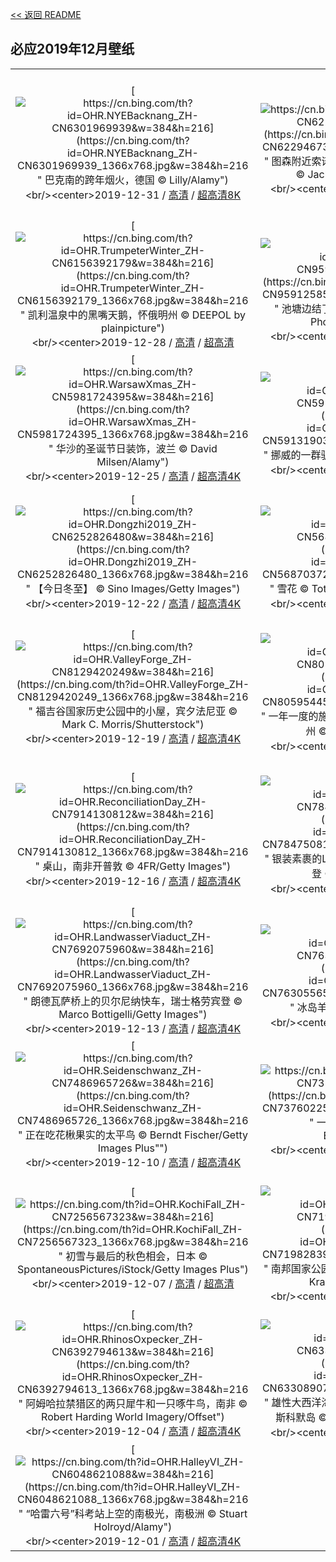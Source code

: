 [<< 返回 README](../../README.md)
## 必应2019年12月壁纸
||||
|:---:|:---:|:---:|
|[![https://cn.bing.com/th?id=OHR.NYEBacknang_ZH-CN6301969939&w=384&h=216](https://cn.bing.com/th?id=OHR.NYEBacknang_ZH-CN6301969939_1366x768.jpg&w=384&h=216 " &#10;巴克南的跨年烟火，德国&#10;© Lilly/Alamy")](https://cn.bing.com/search?q=%E5%B7%B4%E5%85%8B%E5%8D%97%E7%9A%84%E8%B7%A8%E5%B9%B4%E7%83%9F%E7%81%AB%EF%BC%8C%E5%BE%B7%E5%9B%BD&form=hpcapt&mkt=zh-cn&filters=HpDate:"20191231_1600")<br/><center>2019-12-31 / [高清](https://cn.bing.com/th?id=OHR.NYEBacknang_ZH-CN6301969939_1920x1200.jpg&w=1920&h=1200) / [超高清8K](https://cn.bing.comhttps://cn.bing.com/th?id=OHR.NYEBacknang_ZH-CN6301969939_UHD.jpg)<center/>|[![https://cn.bing.com/th?id=OHR.SkyIslands_ZH-CN6229467399&w=384&h=216](https://cn.bing.com/th?id=OHR.SkyIslands_ZH-CN6229467399_1366x768.jpg&w=384&h=216 " &#10;图森附近索诺兰沙漠中的巨柱仙人掌，亚利桑那州&#10;© Jack Dykinga/Minden Pictures")](https://cn.bing.com/search?q=%E5%9B%BE%E6%A3%AE%E9%99%84%E8%BF%91%E7%B4%A2%E8%AF%BA%E5%85%B0%E6%B2%99%E6%BC%A0%E4%B8%AD%E7%9A%84%E5%B7%A8%E6%9F%B1%E4%BB%99%E4%BA%BA%E6%8E%8C%EF%BC%8C%E4%BA%9A%E5%88%A9%E6%A1%91%E9%82%A3%E5%B7%9E&form=hpcapt&mkt=zh-cn&filters=HpDate:"20191230_1600")<br/><center>2019-12-30 / [高清](https://cn.bing.com/th?id=OHR.SkyIslands_ZH-CN6229467399_1920x1200.jpg&w=1920&h=1200) / [超高清8K](https://cn.bing.comhttps://cn.bing.com/th?id=OHR.SkyIslands_ZH-CN6229467399_UHD.jpg)<center/>|[![https://cn.bing.com/th?id=OHR.RamsauHinterseeEislauf_ZH-CN9685733410&w=384&h=216](https://cn.bing.com/th?id=OHR.RamsauHinterseeEislauf_ZH-CN9685733410_1366x768.jpg&w=384&h=216 " &#10;贝希特斯加登县拉姆绍小镇上结冰的Hintersee湖和滑冰者，德国巴伐利亚&#10;© Jana Mänz/Westend61/Offset")](https://cn.bing.com/search?q=%E8%B4%9D%E5%B8%8C%E7%89%B9%E6%96%AF%E5%8A%A0%E7%99%BB%E5%8E%BF%E6%8B%89%E5%A7%86%E7%BB%8D%E5%B0%8F%E9%95%87%E4%B8%8A%E7%BB%93%E5%86%B0%E7%9A%84Hintersee%E6%B9%96%E5%92%8C%E6%BB%91%E5%86%B0%E8%80%85%EF%BC%8C%E5%BE%B7%E5%9B%BD%E5%B7%B4%E4%BC%90%E5%88%A9%E4%BA%9A&form=hpcapt&mkt=zh-cn&filters=HpDate:"20191229_1600")<br/><center>2019-12-29 / [高清](https://cn.bing.com/th?id=OHR.RamsauHinterseeEislauf_ZH-CN9685733410_1920x1200.jpg&w=1920&h=1200) / [超高清4K](https://cn.bing.com/th?id=OHR.RamsauHinterseeEislauf_ZH-CN9685733410_UHD.jpg&w=3840&h=2160)<center/>|
|[![https://cn.bing.com/th?id=OHR.TrumpeterWinter_ZH-CN6156392179&w=384&h=216](https://cn.bing.com/th?id=OHR.TrumpeterWinter_ZH-CN6156392179_1366x768.jpg&w=384&h=216 " &#10;凯利温泉中的黑嘴天鹅，怀俄明州&#10;© DEEPOL by plainpicture")](https://cn.bing.com/search?q=%E5%87%AF%E5%88%A9%E6%B8%A9%E6%B3%89%E4%B8%AD%E7%9A%84%E9%BB%91%E5%98%B4%E5%A4%A9%E9%B9%85%EF%BC%8C%E6%80%80%E4%BF%84%E6%98%8E%E5%B7%9E&form=hpcapt&mkt=zh-cn&filters=HpDate:"20191228_1600")<br/><center>2019-12-28 / [高清](https://cn.bing.com/th?id=OHR.TrumpeterWinter_ZH-CN6156392179_1920x1200.jpg&w=1920&h=1200) / [超高清](https://cn.bing.comhttps://cn.bing.com/th?id=OHR.TrumpeterWinter_ZH-CN6156392179_UHD.jpg)<center/>|[![https://cn.bing.com/th?id=OHR.FrozenTree_ZH-CN9591258534&w=384&h=216](https://cn.bing.com/th?id=OHR.FrozenTree_ZH-CN9591258534_1366x768.jpg&w=384&h=216 " &#10;池塘边结了冰的树&#10;© Philippe Sainte-Laudy Photography/Getty Images")](https://cn.bing.com/search?q=%E6%B1%A0%E5%A1%98%E8%BE%B9%E7%BB%93%E4%BA%86%E5%86%B0%E7%9A%84%E6%A0%91&form=hpcapt&mkt=zh-cn&filters=HpDate:"20191227_1600")<br/><center>2019-12-27 / [高清](https://cn.bing.com/th?id=OHR.FrozenTree_ZH-CN9591258534_1920x1200.jpg&w=1920&h=1200) / [超高清4K](https://cn.bing.com/th?id=OHR.FrozenTree_ZH-CN9591258534_UHD.jpg&w=3840&h=2160)<center/>|[![https://cn.bing.com/th?id=OHR.SloveniaAlps_ZH-CN6052706424&w=384&h=216](https://cn.bing.com/th?id=OHR.SloveniaAlps_ZH-CN6052706424_1366x768.jpg&w=384&h=216 " &#10;位于Praprotno村之上的圣托马斯教堂&#10;© Guy Edwardes/Minden Pictures")](https://cn.bing.com/search?q=%E4%BD%8D%E4%BA%8EPraprotno%E6%9D%91%E4%B9%8B%E4%B8%8A%E7%9A%84%E5%9C%A3%E6%89%98%E9%A9%AC%E6%96%AF%E6%95%99%E5%A0%82&form=hpcapt&mkt=zh-cn&filters=HpDate:"20191226_1600")<br/><center>2019-12-26 / [高清](https://cn.bing.com/th?id=OHR.SloveniaAlps_ZH-CN6052706424_1920x1200.jpg&w=1920&h=1200) / [超高清8K](https://cn.bing.comhttps://cn.bing.com/th?id=OHR.SloveniaAlps_ZH-CN6052706424_UHD.jpg)<center/>|
|[![https://cn.bing.com/th?id=OHR.WarsawXmas_ZH-CN5981724395&w=384&h=216](https://cn.bing.com/th?id=OHR.WarsawXmas_ZH-CN5981724395_1366x768.jpg&w=384&h=216 " &#10;华沙的圣诞节日装饰，波兰&#10;© David Milsen/Alamy")](https://cn.bing.com/search?q=%E5%8D%8E%E6%B2%99%E7%9A%84%E5%9C%A3%E8%AF%9E%E8%8A%82%E6%97%A5%E8%A3%85%E9%A5%B0%EF%BC%8C%E6%B3%A2%E5%85%B0&form=hpcapt&mkt=zh-cn&filters=HpDate:"20191225_1600")<br/><center>2019-12-25 / [高清](https://cn.bing.com/th?id=OHR.WarsawXmas_ZH-CN5981724395_1920x1200.jpg&w=1920&h=1200) / [超高清4K](https://cn.bing.com/th?id=OHR.WarsawXmas_ZH-CN5981724395_UHD.jpg&w=3840&h=2160)<center/>|[![https://cn.bing.com/th?id=OHR.ReindeerNorway_ZH-CN5913190372&w=384&h=216](https://cn.bing.com/th?id=OHR.ReindeerNorway_ZH-CN5913190372_1366x768.jpg&w=384&h=216 " &#10;挪威的一群驯鹿&#10;© Lena Granefelt/plainpicture")](https://cn.bing.com/search?q=%E6%8C%AA%E5%A8%81%E7%9A%84%E4%B8%80%E7%BE%A4%E9%A9%AF%E9%B9%BF&form=hpcapt&mkt=zh-cn&filters=HpDate:"20191224_1600")<br/><center>2019-12-24 / [高清](https://cn.bing.com/th?id=OHR.ReindeerNorway_ZH-CN5913190372_1920x1200.jpg&w=1920&h=1200) / [超高清4K](https://cn.bing.com/th?id=OHR.ReindeerNorway_ZH-CN5913190372_UHD.jpg&w=3840&h=2160)<center/>|[![https://cn.bing.com/th?id=OHR.AiringGrievances_ZH-CN5830208720&w=384&h=216](https://cn.bing.com/th?id=OHR.AiringGrievances_ZH-CN5830208720_1366x768.jpg&w=384&h=216 " &#10;正在宣泄不满的两只巴布亚企鹅，南极洲&#10;© Grafissimo/Getty Images")](https://cn.bing.com/search?q=%E6%AD%A3%E5%9C%A8%E5%AE%A3%E6%B3%84%E4%B8%8D%E6%BB%A1%E7%9A%84%E4%B8%A4%E5%8F%AA%E5%B7%B4%E5%B8%83%E4%BA%9A%E4%BC%81%E9%B9%85%EF%BC%8C%E5%8D%97%E6%9E%81%E6%B4%B2&form=hpcapt&mkt=zh-cn&filters=HpDate:"20191223_1600")<br/><center>2019-12-23 / [高清](https://cn.bing.com/th?id=OHR.AiringGrievances_ZH-CN5830208720_1920x1200.jpg&w=1920&h=1200) / [超高清8K](https://cn.bing.comhttps://cn.bing.com/th?id=OHR.AiringGrievances_ZH-CN5830208720_UHD.jpg)<center/>|
|[![https://cn.bing.com/th?id=OHR.Dongzhi2019_ZH-CN6252826480&w=384&h=216](https://cn.bing.com/th?id=OHR.Dongzhi2019_ZH-CN6252826480_1366x768.jpg&w=384&h=216 " &#10;【今日冬至】&#10;© Sino Images/Getty Images")](https://cn.bing.com/search?q=%E3%80%90%E4%BB%8A%E6%97%A5%E5%86%AC%E8%87%B3%E3%80%91&form=hpcapt&mkt=zh-cn&filters=HpDate:"20191222_1600")<br/><center>2019-12-22 / [高清](https://cn.bing.com/th?id=OHR.Dongzhi2019_ZH-CN6252826480_1920x1200.jpg&w=1920&h=1200) / [超高清4K](https://cn.bing.com/th?id=OHR.Dongzhi2019_ZH-CN6252826480_UHD.jpg&w=3840&h=2160)<center/>|[![https://cn.bing.com/th?id=OHR.RealSnowflake_ZH-CN5687037252&w=384&h=216](https://cn.bing.com/th?id=OHR.RealSnowflake_ZH-CN5687037252_1366x768.jpg&w=384&h=216 " &#10;雪花&#10;© TothGaborGyula/Getty Images Plus")](https://cn.bing.com/search?q=%E9%9B%AA%E8%8A%B1&form=hpcapt&mkt=zh-cn&filters=HpDate:"20191221_1600")<br/><center>2019-12-21 / [高清](https://cn.bing.com/th?id=OHR.RealSnowflake_ZH-CN5687037252_1920x1200.jpg&w=1920&h=1200) / [超高清4K](https://cn.bing.com/th?id=OHR.RealSnowflake_ZH-CN5687037252_UHD.jpg&w=3840&h=2160)<center/>|[![https://cn.bing.com/th?id=OHR.MauiEucalyptus_ZH-CN5616197787&w=384&h=216](https://cn.bing.com/th?id=OHR.MauiEucalyptus_ZH-CN5616197787_1366x768.jpg&w=384&h=216 " &#10;哈纳公路沿线的彩虹桉树，毛伊岛&#10;© GlowingEarth/Getty Images Plus")](https://cn.bing.com/search?q=%E5%93%88%E7%BA%B3%E5%85%AC%E8%B7%AF%E6%B2%BF%E7%BA%BF%E7%9A%84%E5%BD%A9%E8%99%B9%E6%A1%89%E6%A0%91%EF%BC%8C%E6%AF%9B%E4%BC%8A%E5%B2%9B&form=hpcapt&mkt=zh-cn&filters=HpDate:"20191220_1600")<br/><center>2019-12-20 / [高清](https://cn.bing.com/th?id=OHR.MauiEucalyptus_ZH-CN5616197787_1920x1200.jpg&w=1920&h=1200) / [超高清4K](https://cn.bing.com/th?id=OHR.MauiEucalyptus_ZH-CN5616197787_UHD.jpg&w=3840&h=2160)<center/>|
|[![https://cn.bing.com/th?id=OHR.ValleyForge_ZH-CN8129420249&w=384&h=216](https://cn.bing.com/th?id=OHR.ValleyForge_ZH-CN8129420249_1366x768.jpg&w=384&h=216 " &#10;福吉谷国家历史公园中的小屋，宾夕法尼亚&#10;© Mark C. Morris/Shutterstock")](https://cn.bing.com/search?q=%E7%A6%8F%E5%90%89%E8%B0%B7%E5%9B%BD%E5%AE%B6%E5%8E%86%E5%8F%B2%E5%85%AC%E5%9B%AD%E4%B8%AD%E7%9A%84%E5%B0%8F%E5%B1%8B%EF%BC%8C%E5%AE%BE%E5%A4%95%E6%B3%95%E5%B0%BC%E4%BA%9A&form=hpcapt&mkt=zh-cn&filters=HpDate:"20191219_1600")<br/><center>2019-12-19 / [高清](https://cn.bing.com/th?id=OHR.ValleyForge_ZH-CN8129420249_1920x1200.jpg&w=1920&h=1200) / [超高清4K](https://cn.bing.com/th?id=OHR.ValleyForge_ZH-CN8129420249_UHD.jpg&w=3840&h=2160)<center/>|[![https://cn.bing.com/th?id=OHR.HallXmasMarket_ZH-CN8059544504&w=384&h=216](https://cn.bing.com/th?id=OHR.HallXmasMarket_ZH-CN8059544504_1366x768.jpg&w=384&h=216 " &#10;一年一度的施瓦本哈尔圣诞市集，德国巴登-符腾堡州&#10;© sack/Getty Images Plus")](https://cn.bing.com/search?q=%E4%B8%80%E5%B9%B4%E4%B8%80%E5%BA%A6%E7%9A%84%E6%96%BD%E7%93%A6%E6%9C%AC%E5%93%88%E5%B0%94%E5%9C%A3%E8%AF%9E%E5%B8%82%E9%9B%86%EF%BC%8C%E5%BE%B7%E5%9B%BD%E5%B7%B4%E7%99%BB-%E7%AC%A6%E8%85%BE%E5%A0%A1%E5%B7%9E&form=hpcapt&mkt=zh-cn&filters=HpDate:"20191218_1600")<br/><center>2019-12-18 / [高清](https://cn.bing.com/th?id=OHR.HallXmasMarket_ZH-CN8059544504_1920x1200.jpg&w=1920&h=1200) / [超高清4K](https://cn.bing.com/th?id=OHR.HallXmasMarket_ZH-CN8059544504_UHD.jpg&w=3840&h=2160)<center/>|[![https://cn.bing.com/th?id=OHR.TempleofSaturn_ZH-CN7983217544&w=384&h=216](https://cn.bing.com/th?id=OHR.TempleofSaturn_ZH-CN7983217544_1366x768.jpg&w=384&h=216 " &#10;古罗马广场上的萨图尔诺农神庙，意大利罗马&#10;© Joe Daniel Price/Getty Images")](https://cn.bing.com/search?q=%E5%8F%A4%E7%BD%97%E9%A9%AC%E5%B9%BF%E5%9C%BA%E4%B8%8A%E7%9A%84%E8%90%A8%E5%9B%BE%E5%B0%94%E8%AF%BA%E5%86%9C%E7%A5%9E%E5%BA%99%EF%BC%8C%E6%84%8F%E5%A4%A7%E5%88%A9%E7%BD%97%E9%A9%AC&form=hpcapt&mkt=zh-cn&filters=HpDate:"20191217_1600")<br/><center>2019-12-17 / [高清](https://cn.bing.com/th?id=OHR.TempleofSaturn_ZH-CN7983217544_1920x1200.jpg&w=1920&h=1200) / [超高清4K](https://cn.bing.com/th?id=OHR.TempleofSaturn_ZH-CN7983217544_UHD.jpg&w=3840&h=2160)<center/>|
|[![https://cn.bing.com/th?id=OHR.ReconciliationDay_ZH-CN7914130812&w=384&h=216](https://cn.bing.com/th?id=OHR.ReconciliationDay_ZH-CN7914130812_1366x768.jpg&w=384&h=216 " &#10;桌山，南非开普敦&#10;© 4FR/Getty Images")](https://cn.bing.com/search?q=%E6%A1%8C%E5%B1%B1%EF%BC%8C%E5%8D%97%E9%9D%9E%E5%BC%80%E6%99%AE%E6%95%A6&form=hpcapt&mkt=zh-cn&filters=HpDate:"20191216_1600")<br/><center>2019-12-16 / [高清](https://cn.bing.com/th?id=OHR.ReconciliationDay_ZH-CN7914130812_1920x1200.jpg&w=1920&h=1200) / [超高清4K](https://cn.bing.com/th?id=OHR.ReconciliationDay_ZH-CN7914130812_UHD.jpg&w=3840&h=2160)<center/>|[![https://cn.bing.com/th?id=OHR.NutsWeekend_ZH-CN7847508117&w=384&h=216](https://cn.bing.com/th?id=OHR.NutsWeekend_ZH-CN7847508117_1366x768.jpg&w=384&h=216 " &#10;银装素裹的Luzulo-Fagetum山毛榉林，比利时阿登&#10;© Philippe Moes/Alamy")](https://cn.bing.com/search?q=%E9%93%B6%E8%A3%85%E7%B4%A0%E8%A3%B9%E7%9A%84Luzulo-Fagetum%E5%B1%B1%E6%AF%9B%E6%A6%89%E6%9E%97%EF%BC%8C%E6%AF%94%E5%88%A9%E6%97%B6%E9%98%BF%E7%99%BB&form=hpcapt&mkt=zh-cn&filters=HpDate:"20191215_1600")<br/><center>2019-12-15 / [高清](https://cn.bing.com/th?id=OHR.NutsWeekend_ZH-CN7847508117_1920x1200.jpg&w=1920&h=1200) / [超高清4K](https://cn.bing.com/th?id=OHR.NutsWeekend_ZH-CN7847508117_UHD.jpg&w=3840&h=2160)<center/>|[![https://cn.bing.com/th?id=OHR.SpruceGrouse_ZH-CN7756892167&w=384&h=216](https://cn.bing.com/th?id=OHR.SpruceGrouse_ZH-CN7756892167_1366x768.jpg&w=384&h=216 " &#10;云杉树中的一只云杉松鸡，阿拉斯加德纳利国家公园&#10;© Yva Momatiuk and John Eastcott/Minden Pictures")](https://cn.bing.com/search?q=%E4%BA%91%E6%9D%89%E6%A0%91%E4%B8%AD%E7%9A%84%E4%B8%80%E5%8F%AA%E4%BA%91%E6%9D%89%E6%9D%BE%E9%B8%A1%EF%BC%8C%E9%98%BF%E6%8B%89%E6%96%AF%E5%8A%A0%E5%BE%B7%E7%BA%B3%E5%88%A9%E5%9B%BD%E5%AE%B6%E5%85%AC%E5%9B%AD&form=hpcapt&mkt=zh-cn&filters=HpDate:"20191214_1600")<br/><center>2019-12-14 / [高清](https://cn.bing.com/th?id=OHR.SpruceGrouse_ZH-CN7756892167_1920x1200.jpg&w=1920&h=1200) / [超高清4K](https://cn.bing.com/th?id=OHR.SpruceGrouse_ZH-CN7756892167_UHD.jpg&w=3840&h=2160)<center/>|
|[![https://cn.bing.com/th?id=OHR.LandwasserViaduct_ZH-CN7692075960&w=384&h=216](https://cn.bing.com/th?id=OHR.LandwasserViaduct_ZH-CN7692075960_1366x768.jpg&w=384&h=216 " &#10;朗德瓦萨桥上的贝尔尼纳快车，瑞士格劳宾登&#10;© Marco Bottigelli/Getty Images")](https://cn.bing.com/search?q=%E6%9C%97%E5%BE%B7%E7%93%A6%E8%90%A8%E6%A1%A5%E4%B8%8A%E7%9A%84%E8%B4%9D%E5%B0%94%E5%B0%BC%E7%BA%B3%E5%BF%AB%E8%BD%A6%EF%BC%8C%E7%91%9E%E5%A3%AB%E6%A0%BC%E5%8A%B3%E5%AE%BE%E7%99%BB&form=hpcapt&mkt=zh-cn&filters=HpDate:"20191213_1600")<br/><center>2019-12-13 / [高清](https://cn.bing.com/th?id=OHR.LandwasserViaduct_ZH-CN7692075960_1920x1200.jpg&w=1920&h=1200) / [超高清4K](https://cn.bing.com/th?id=OHR.LandwasserViaduct_ZH-CN7692075960_UHD.jpg&w=3840&h=2160)<center/>|[![https://cn.bing.com/th?id=OHR.SheepCoteClod_ZH-CN7630556554&w=384&h=216](https://cn.bing.com/th?id=OHR.SheepCoteClod_ZH-CN7630556554_1366x768.jpg&w=384&h=216 " &#10;冰岛羊&#10;© John Porter LRPS/Alamy")](https://cn.bing.com/search?q=%E5%86%B0%E5%B2%9B%E7%BE%8A&form=hpcapt&mkt=zh-cn&filters=HpDate:"20191212_1600")<br/><center>2019-12-12 / [高清](https://cn.bing.com/th?id=OHR.SheepCoteClod_ZH-CN7630556554_1920x1200.jpg&w=1920&h=1200) / [超高清4K](https://cn.bing.com/th?id=OHR.SheepCoteClod_ZH-CN7630556554_UHD.jpg&w=3840&h=2160)<center/>|[![https://cn.bing.com/th?id=OHR.TengbocheMonastery_ZH-CN7555740661&w=384&h=216](https://cn.bing.com/th?id=OHR.TengbocheMonastery_ZH-CN7555740661_1366x768.jpg&w=384&h=216 " &#10;喜马拉雅山脉中的Tengboche修道院，尼泊尔&#10;© Kyle Hammons/Tandem Stills + Motion")](https://cn.bing.com/search?q=%E5%96%9C%E9%A9%AC%E6%8B%89%E9%9B%85%E5%B1%B1%E8%84%89%E4%B8%AD%E7%9A%84Tengboche%E4%BF%AE%E9%81%93%E9%99%A2%EF%BC%8C%E5%B0%BC%E6%B3%8A%E5%B0%94&form=hpcapt&mkt=zh-cn&filters=HpDate:"20191211_1600")<br/><center>2019-12-11 / [高清](https://cn.bing.com/th?id=OHR.TengbocheMonastery_ZH-CN7555740661_1920x1200.jpg&w=1920&h=1200) / [超高清4K](https://cn.bing.com/th?id=OHR.TengbocheMonastery_ZH-CN7555740661_UHD.jpg&w=3840&h=2160)<center/>|
|[![https://cn.bing.com/th?id=OHR.Seidenschwanz_ZH-CN7486965726&w=384&h=216](https://cn.bing.com/th?id=OHR.Seidenschwanz_ZH-CN7486965726_1366x768.jpg&w=384&h=216 " &#10;正在吃花楸果实的太平鸟&#10;© Berndt Fischer/Getty Images Plus\"")](https://cn.bing.com/search?q=%E6%AD%A3%E5%9C%A8%E5%90%83%E8%8A%B1%E6%A5%B8%E6%9E%9C%E5%AE%9E%E7%9A%84%E5%A4%AA%E5%B9%B3%E9%B8%9F&form=hpcapt&mkt=zh-cn&filters=HpDate:"20191210_1600")<br/><center>2019-12-10 / [高清](https://cn.bing.com/th?id=OHR.Seidenschwanz_ZH-CN7486965726_1920x1200.jpg&w=1920&h=1200) / [超高清4K](https://cn.bing.com/th?id=OHR.Seidenschwanz_ZH-CN7486965726_UHD.jpg&w=3840&h=2160)<center/>|[![https://cn.bing.com/th?id=OHR.BlueChip_ZH-CN7376022522&w=384&h=216](https://cn.bing.com/th?id=OHR.BlueChip_ZH-CN7376022522_1366x768.jpg&w=384&h=216 " &#10;一枚微芯片的特写&#10;© Bobkov Evgeniy/Shutterstock")](https://cn.bing.com/search?q=%E4%B8%80%E6%9E%9A%E5%BE%AE%E8%8A%AF%E7%89%87%E7%9A%84%E7%89%B9%E5%86%99&form=hpcapt&mkt=zh-cn&filters=HpDate:"20191209_1600")<br/><center>2019-12-09 / [高清](https://cn.bing.com/th?id=OHR.BlueChip_ZH-CN7376022522_1920x1200.jpg&w=1920&h=1200) / [超高清4K](https://cn.bing.com/th?id=OHR.BlueChip_ZH-CN7376022522_UHD.jpg&w=3840&h=2160)<center/>|[![https://cn.bing.com/th?id=OHR.PurpleWeekend_ZH-CN7324572668&w=384&h=216](https://cn.bing.com/th?id=OHR.PurpleWeekend_ZH-CN7324572668_1366x768.jpg&w=384&h=216 " &#10;装饰有多个镜子、灯和空气喇叭的摩托车&#10;© stocknshares/Getty Images")](https://cn.bing.com/search?q=%E8%A3%85%E9%A5%B0%E6%9C%89%E5%A4%9A%E4%B8%AA%E9%95%9C%E5%AD%90%E3%80%81%E7%81%AF%E5%92%8C%E7%A9%BA%E6%B0%94%E5%96%87%E5%8F%AD%E7%9A%84%E6%91%A9%E6%89%98%E8%BD%A6&form=hpcapt&mkt=zh-cn&filters=HpDate:"20191208_1600")<br/><center>2019-12-08 / [高清](https://cn.bing.com/th?id=OHR.PurpleWeekend_ZH-CN7324572668_1920x1200.jpg&w=1920&h=1200) / [超高清4K](https://cn.bing.com/th?id=OHR.PurpleWeekend_ZH-CN7324572668_UHD.jpg&w=3840&h=2160)<center/>|
|[![https://cn.bing.com/th?id=OHR.KochiFall_ZH-CN7256567323&w=384&h=216](https://cn.bing.com/th?id=OHR.KochiFall_ZH-CN7256567323_1366x768.jpg&w=384&h=216 " &#10;初雪与最后的秋色相会，日本&#10;© SpontaneousPictures/iStock/Getty Images Plus")](https://cn.bing.com/search?q=%E5%88%9D%E9%9B%AA%E4%B8%8E%E6%9C%80%E5%90%8E%E7%9A%84%E7%A7%8B%E8%89%B2%E7%9B%B8%E4%BC%9A%EF%BC%8C%E6%97%A5%E6%9C%AC&form=hpcapt&mkt=zh-cn&filters=HpDate:"20191207_1600")<br/><center>2019-12-07 / [高清](https://cn.bing.com/th?id=OHR.KochiFall_ZH-CN7256567323_1920x1200.jpg&w=1920&h=1200) / [超高清](https://cn.bing.comhttps://cn.bing.com/th?id=OHR.KochiFall_ZH-CN7256567323_UHD.jpg)<center/>|[![https://cn.bing.com/th?id=OHR.NambungPinnacles_ZH-CN7198283991&w=384&h=216](https://cn.bing.com/th?id=OHR.NambungPinnacles_ZH-CN7198283991_1366x768.jpg&w=384&h=216 " &#10;南邦国家公园的尖峰石阵，西澳大利亚州&#10;© Frank Krahmer/Getty Images Plus")](https://cn.bing.com/search?q=%E5%8D%97%E9%82%A6%E5%9B%BD%E5%AE%B6%E5%85%AC%E5%9B%AD%E7%9A%84%E5%B0%96%E5%B3%B0%E7%9F%B3%E9%98%B5%EF%BC%8C%E8%A5%BF%E6%BE%B3%E5%A4%A7%E5%88%A9%E4%BA%9A%E5%B7%9E&form=hpcapt&mkt=zh-cn&filters=HpDate:"20191206_1600")<br/><center>2019-12-06 / [高清](https://cn.bing.com/th?id=OHR.NambungPinnacles_ZH-CN7198283991_1920x1200.jpg&w=1920&h=1200) / [超高清4K](https://cn.bing.com/th?id=OHR.NambungPinnacles_ZH-CN7198283991_UHD.jpg&w=3840&h=2160)<center/>|[![https://cn.bing.com/th?id=OHR.CanadaTreeFarm_ZH-CN6478268657&w=384&h=216](https://cn.bing.com/th?id=OHR.CanadaTreeFarm_ZH-CN6478268657_1366x768.jpg&w=384&h=216 " &#10;安大略省的圣诞树农场，加拿大&#10;© FatCamera/Getty Images Plus")](https://cn.bing.com/search?q=%E5%AE%89%E5%A4%A7%E7%95%A5%E7%9C%81%E7%9A%84%E5%9C%A3%E8%AF%9E%E6%A0%91%E5%86%9C%E5%9C%BA%EF%BC%8C%E5%8A%A0%E6%8B%BF%E5%A4%A7&form=hpcapt&mkt=zh-cn&filters=HpDate:"20191205_1600")<br/><center>2019-12-05 / [高清](https://cn.bing.com/th?id=OHR.CanadaTreeFarm_ZH-CN6478268657_1920x1200.jpg&w=1920&h=1200) / [超高清4K](https://cn.bing.com/th?id=OHR.CanadaTreeFarm_ZH-CN6478268657_UHD.jpg&w=3840&h=2160)<center/>|
|[![https://cn.bing.com/th?id=OHR.RhinosOxpecker_ZH-CN6392794613&w=384&h=216](https://cn.bing.com/th?id=OHR.RhinosOxpecker_ZH-CN6392794613_1366x768.jpg&w=384&h=216 " &#10;阿姆哈拉禁猎区的两只犀牛和一只啄牛鸟，南非&#10;© Robert Harding World Imagery/Offset")](https://cn.bing.com/search?q=%E9%98%BF%E5%A7%86%E5%93%88%E6%8B%89%E7%A6%81%E7%8C%8E%E5%8C%BA%E7%9A%84%E4%B8%A4%E5%8F%AA%E7%8A%80%E7%89%9B%E5%92%8C%E4%B8%80%E5%8F%AA%E5%95%84%E7%89%9B%E9%B8%9F%EF%BC%8C%E5%8D%97%E9%9D%9E&form=hpcapt&mkt=zh-cn&filters=HpDate:"20191204_1600")<br/><center>2019-12-04 / [高清](https://cn.bing.com/th?id=OHR.RhinosOxpecker_ZH-CN6392794613_1920x1200.jpg&w=1920&h=1200) / [超高清4K](https://cn.bing.com/th?id=OHR.RhinosOxpecker_ZH-CN6392794613_UHD.jpg&w=3840&h=2160)<center/>|[![https://cn.bing.com/th?id=OHR.PuffinSharing_ZH-CN6330890743&w=384&h=216](https://cn.bing.com/th?id=OHR.PuffinSharing_ZH-CN6330890743_1366x768.jpg&w=384&h=216 " &#10;雄性大西洋海鹦将筑巢材料递给它的伴侣，威尔士斯科默岛&#10;© Danny Green/Minden Pictures")](https://cn.bing.com/search?q=%E9%9B%84%E6%80%A7%E5%A4%A7%E8%A5%BF%E6%B4%8B%E6%B5%B7%E9%B9%A6%E5%B0%86%E7%AD%91%E5%B7%A2%E6%9D%90%E6%96%99%E9%80%92%E7%BB%99%E5%AE%83%E7%9A%84%E4%BC%B4%E4%BE%A3%EF%BC%8C%E5%A8%81%E5%B0%94%E5%A3%AB%E6%96%AF%E7%A7%91%E9%BB%98%E5%B2%9B&form=hpcapt&mkt=zh-cn&filters=HpDate:"20191203_1600")<br/><center>2019-12-03 / [高清](https://cn.bing.com/th?id=OHR.PuffinSharing_ZH-CN6330890743_1920x1200.jpg&w=1920&h=1200) / [超高清4K](https://cn.bing.com/th?id=OHR.PuffinSharing_ZH-CN6330890743_UHD.jpg&w=3840&h=2160)<center/>|[![https://cn.bing.com/th?id=OHR.PortlandDawn_ZH-CN6187930845&w=384&h=216](https://cn.bing.com/th?id=OHR.PortlandDawn_ZH-CN6187930845_1366x768.jpg&w=384&h=216 " &#10;波特兰比尔灯塔处的晨光和海浪，英格兰多塞特郡&#10;© Lee Pengelly/Getty Images Plus")](https://cn.bing.com/search?q=%E6%B3%A2%E7%89%B9%E5%85%B0%E6%AF%94%E5%B0%94%E7%81%AF%E5%A1%94%E5%A4%84%E7%9A%84%E6%99%A8%E5%85%89%E5%92%8C%E6%B5%B7%E6%B5%AA%EF%BC%8C%E8%8B%B1%E6%A0%BC%E5%85%B0%E5%A4%9A%E5%A1%9E%E7%89%B9%E9%83%A1&form=hpcapt&mkt=zh-cn&filters=HpDate:"20191202_1600")<br/><center>2019-12-02 / [高清](https://cn.bing.com/th?id=OHR.PortlandDawn_ZH-CN6187930845_1920x1200.jpg&w=1920&h=1200) / [超高清4K](https://cn.bing.com/th?id=OHR.PortlandDawn_ZH-CN6187930845_UHD.jpg&w=3840&h=2160)<center/>|
|[![https://cn.bing.com/th?id=OHR.HalleyVI_ZH-CN6048621088&w=384&h=216](https://cn.bing.com/th?id=OHR.HalleyVI_ZH-CN6048621088_1366x768.jpg&w=384&h=216 " &#10;“哈雷六号”科考站上空的南极光，南极洲&#10;© Stuart Holroyd/Alamy")](https://cn.bing.com/search?q=%E2%80%9C%E5%93%88%E9%9B%B7%E5%85%AD%E5%8F%B7%E2%80%9D%E7%A7%91%E8%80%83%E7%AB%99%E4%B8%8A%E7%A9%BA%E7%9A%84%E5%8D%97%E6%9E%81%E5%85%89%EF%BC%8C%E5%8D%97%E6%9E%81%E6%B4%B2&form=hpcapt&mkt=zh-cn&filters=HpDate:"20191201_1600")<br/><center>2019-12-01 / [高清](https://cn.bing.com/th?id=OHR.HalleyVI_ZH-CN6048621088_1920x1200.jpg&w=1920&h=1200) / [超高清4K](https://cn.bing.com/th?id=OHR.HalleyVI_ZH-CN6048621088_UHD.jpg&w=3840&h=2160)<center/>
